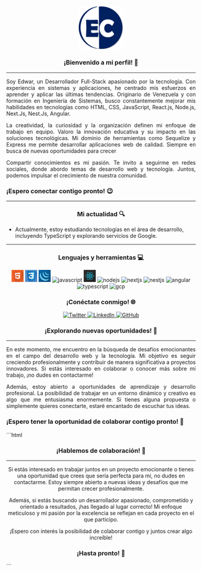 <div align="center">
  <img src="https://raw.githubusercontent.com/edcastillob/Countries-ProyectoIndividual/main/client/src/assets/ec.png" width="120"> 
</div>

<div align="justify">
  <h3 align="center">¡Bienvenido a mi perfil! 👋</h3>
  <hr />
  <p>Soy Edwar, un Desarrollador Full-Stack apasionado por la tecnología. Con experiencia en sistemas y aplicaciones, he centrado mis esfuerzos en aprender y aplicar las últimas tendencias. Originario de Venezuela y con formación en Ingeniería de Sistemas, busco constantemente mejorar mis habilidades en tecnologías como HTML, CSS, JavaScript, React.js, Node.js, Next.Js, Nest.Js, Angular.</p>

  <p>La creatividad, la curiosidad y la organización definen mi enfoque de trabajo en equipo. Valoro la innovación educativa y su impacto en las soluciones tecnológicas. Mi dominio de herramientas como Sequelize y Express me permite desarrollar aplicaciones web de calidad. Siempre en busca de nuevas oportunidades para crecer</p>

  <p>Compartir conocimientos es mi pasión. Te invito a seguirme en redes sociales, donde abordo temas de desarrollo web y tecnología. Juntos, podemos impulsar el crecimiento de nuestra comunidad.</p>

  <h3>¡Espero conectar contigo pronto! 😉</h3>
</div>

<hr />

<h3 align="center">Mi actualidad 🔍</h3>
<ul>
  <li>Actualmente, estoy estudiando tecnologías en el área de desarrollo, incluyendo TypeScript y explorando servicios de Google.</li>
</ul>
<hr />
<h3 align="center">Lenguajes y herramientas 💻</h3>
<div align="center">
  <img title="Html" width="32" height="32" src="https://raw.githubusercontent.com/edcastillob/My_Firts_Portafolio/0be69f5962cc338cbb2cc67d4fd7e0172ae68baf/assets/icons/html.svg" alt="html">
  <img title="Css" width="32" height="32" src="https://raw.githubusercontent.com/edcastillob/My_Firts_Portafolio/0be69f5962cc338cbb2cc67d4fd7e0172ae68baf/assets/icons/css.svg" alt="css">
  <img title="JQuery" width="32" height="32" src="https://raw.githubusercontent.com/edcastillob/My_Firts_Portafolio/0be69f5962cc338cbb2cc67d4fd7e0172ae68baf/assets/icons/jquery.svg" alt="jquery">
  <img title="JavaScript" width="32" height="32" src="https://raw.githubusercontent.com/edcastillob/My_Firts_Portafolio/0be69f5962cc338cbb2cc67d4fd7e0172ae68baf/assets/icons/javascript.svg" alt="javascript">
  <img title="React.js" width="32" height="32" src="https://raw.githubusercontent.com/edcastillob/My_Firts_Portafolio/0be69f5962cc338cbb2cc67d4fd7e0172ae68baf/assets/icons/react.svg" alt="react">
  <img title="Node.js" width="32" height="32" src="https://raw.githubusercontent.com/edcastillob/My_Firts_Portafolio/0be69f5962cc338cbb2cc67d4fd7e0172ae68baf/assets/icons/nodejs.svg" alt="nodejs">
  <img title="Next.Js" width="32" height="32" src="https://raw.githubusercontent.com/edcastillob/My_Firts_Portafolio/0be69f5962cc338cbb2cc67d4fd7e0172ae68baf/assets/icons/nextjs.svg" alt="nextjs">
  <img title="Nest.Js" width="32" height="32" src="https://raw.githubusercontent.com/edcastillob/My_Firts_Portafolio/0be69f5962cc338cbb2cc67d4fd7e0172ae68baf/assets/icons/nestjs.svg" alt="nestjs">
  <img title="Angular" width="32" height="32" src="https://raw.githubusercontent.com/edcastillob/My_Firts_Portafolio/0be69f5962cc338cbb2cc67d4fd7e0172ae68baf/assets/icons/angular.svg" alt="angular">
  <img title="TypeScript" width="32" height="32" src="https://raw.githubusercontent.com/edcastillob/My_Firts_Portafolio/0be69f5962cc338cbb2cc67d4fd7e0172ae68baf/assets/icons/typescript.svg" alt="typescript">
  <img title="Google Cloud Platform" width="32" height="32" src="https://raw.githubusercontent.com/edcastillob/My_Firts_Portafolio/0be69f5962cc338cbb2cc67d4fd7e0172ae68baf/assets/icons/gcp.svg" alt="gcp">
</div>

<h3 align="center">¡Conéctate conmigo! 🌐</h3>
<div align="center">
  <a href="https://twitter.com/edcastillob" target="_blank">
    <img src="https://img.shields.io/twitter/follow/edcastillob?label=Twitter&style=social" alt="Twitter">
  </a>
  <a href="https://www.linkedin.com/in/edcastillob/" target="_blank">
    <img src="https://img.shields.io/badge/LinkedIn-Connect-blue" alt="LinkedIn">
  </a>
  <a href="https://github.com/edcastillob" target="_blank">
    <img src="https://img.shields.io/github/followers/edcastillob?label=GitHub&style=social" alt="GitHub">
  </a>
</div><div align="justify">
  <h3 align="center">¡Explorando nuevas oportunidades! 🌟</h3>
  <hr />
  <p>En este momento, me encuentro en la búsqueda de desafíos emocionantes en el campo del desarrollo web y la tecnología. Mi objetivo es seguir creciendo profesionalmente y contribuir de manera significativa a proyectos innovadores. Si estás interesado en colaborar o conocer más sobre mi trabajo, ¡no dudes en contactarme!</p>

  <p>Además, estoy abierto a oportunidades de aprendizaje y desarrollo profesional. La posibilidad de trabajar en un entorno dinámico y creativo es algo que me entusiasma enormemente. Si tienes alguna propuesta o simplemente quieres conectarte, estaré encantado de escuchar tus ideas.</p>

  <h3>¡Espero tener la oportunidad de colaborar contigo pronto! 🚀</h3>
</div>```html
<div align="center">
  <h3 align="center">¡Hablemos de colaboración! 🤝</h3>
  <hr />
  <p>Si estás interesado en trabajar juntos en un proyecto emocionante o tienes una oportunidad que crees que sería perfecta para mí, no dudes en contactarme. Estoy siempre abierto a nuevas ideas y desafíos que me permitan crecer profesionalmente.</p>

  <p>Además, si estás buscando un desarrollador apasionado, comprometido y orientado a resultados, ¡has llegado al lugar correcto! Mi enfoque meticuloso y mi pasión por la excelencia se reflejan en cada proyecto en el que participo.</p>

  <p>¡Espero con interés la posibilidad de colaborar contigo y juntos crear algo increíble!</p>

  <h3 align="center">¡Hasta pronto! 👋</h3>
</div>
```
